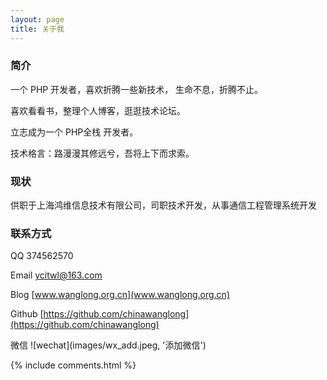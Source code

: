 ```yaml
---
layout: page
title: 关于我 
---
```


<h3> 简介  </h3>

一个 PHP 开发者，喜欢折腾一些新技术， 生命不息，折腾不止。
<p>
喜欢看看书，整理个人博客，逛逛技术论坛。
<p>
立志成为一个 PHP全栈 开发者。
 
技术格言：路漫漫其修远兮，吾将上下而求索。

<p>

<h3> 现状 </h3>

<p>  
供职于上海鸿维信息技术有限公司，司职技术开发，从事通信工程管理系统开发
<p>

<h3> 联系方式 </h3>

<p>
QQ   374562570

Email  ycitwl@163.com

Blog   [www.wanglong.org.cn](www.wanglong.org.cn)

Github  [https://github.com/chinawanglong](https://github.com/chinawanglong)
<p>

<p>
微信   ![wechat](images/wx_add.jpeg, '添加微信')
<p>


{% include comments.html %}

